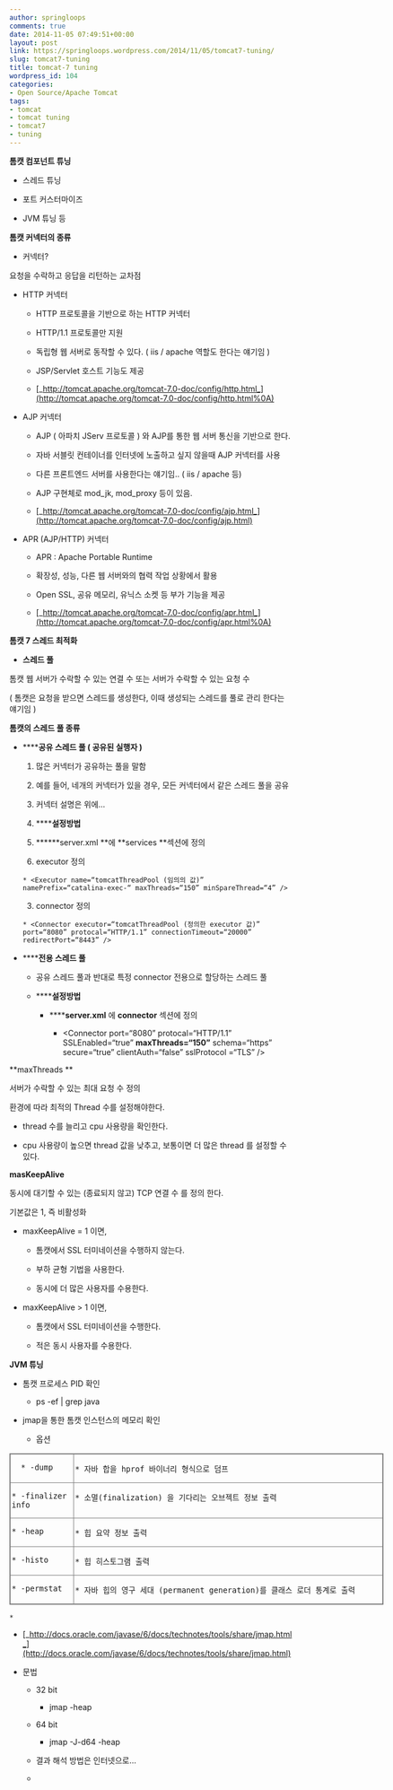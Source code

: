 ```yaml
---
author: springloops
comments: true
date: 2014-11-05 07:49:51+00:00
layout: post
link: https://springloops.wordpress.com/2014/11/05/tomcat7-tuning/
slug: tomcat7-tuning
title: tomcat-7 tuning
wordpress_id: 104
categories:
- Open Source/Apache Tomcat
tags:
- tomcat
- tomcat tuning
- tomcat7
- tuning
---
```


**톰캣 컴포넌트 튜닝**  





  * 스레드 튜닝


  * 포트 커스터마이즈


  * JVM 튜닝 등




  

**톰캣 커넥터의 종류**  

  

- 커넥터?   

요청을 수락하고 응답을 리턴하는 교차점  





  * HTTP 커넥터



    * HTTP 프로토콜을 기반으로 하는 HTTP 커넥터


    * HTTP/1.1 프로토콜만 지원


    * 독립형 웹 서버로 동작할 수 있다. ( iis / apache 역할도 한다는 얘기임 )


    * JSP/Servlet 호스트 기능도 제공


    * [_http://tomcat.apache.org/tomcat-7.0-doc/config/http.html_](http://tomcat.apache.org/tomcat-7.0-doc/config/http.html%0A)



  * AJP 커넥터



    * AJP ( 아파치 JServ 프로토콜 ) 와 AJP를 통한 웹 서버 통신을 기반으로 한다.


    * 자바 서블릿 컨테이너를 인터넷에 노출하고 싶지 않을때 AJP 커넥터를 사용


    * 다른 프론트엔드 서버를 사용한다는 얘기임.. ( iis / apache 등)


    * AJP 구현체로 mod_jk, mod_proxy 등이 있음.


    * [_http://tomcat.apache.org/tomcat-7.0-doc/config/ajp.html_](http://tomcat.apache.org/tomcat-7.0-doc/config/ajp.html)



  * APR (AJP/HTTP) 커넥터



    * APR : Apache Portable Runtime


    * 확장성, 성능, 다른 웹 서버와의 협력 작업 상황에서 활용


    * Open SSL, 공유 메모리, 유닉스 소켓 등 부가 기능을 제공


    * [_http://tomcat.apache.org/tomcat-7.0-doc/config/apr.html_](http://tomcat.apache.org/tomcat-7.0-doc/config/apr.html%0A)





  

  

**톰캣 7 스레드 최적화**  

  

- **스레드 풀**  

톰캣 웹 서버가 수락할 수 있는 연결 수 또는 서버가 수락할 수 있는 요청 수  

( 톰캣은 요청을 받으면 스레드를 생성한다, 이때 생성되는 스레드를 풀로 관리 한다는 얘기임 )  

  

**톰캣의 스레드 풀 종류**  





  * ******공유 스레드 풀 ( 공유된 실행자 )**



    1. 많은 커넥터가 공유하는 풀을 말함


    2. 예를 들어, 네개의 커넥터가 있을 경우, 모든 커넥터에서 같은 스레드 풀을 공유


    3. 커넥터 설명은 위에…


    4. ******설정방법**



      1. ******server.xml **에 **services **섹션에 정의


      2. executor 정의



        * <Executor name=“tomcatThreadPool (임의의 값)” namePrefix=“catalina-exec-“ maxThreads=“150” minSpareThread=“4” />



      3. connector 정의



        * <Connector executor=“tomcatThreadPool (정의한 executor 값)” port=“8080” protocal=“HTTP/1.1” connectionTimeout=“20000” redirectPort=“8443” />







  





  * ******전용 스레드 풀**



    * 공유 스레드 풀과 반대로 특정 connector 전용으로 할당하는 스레드 풀


    * ******설정방법**



      * ******server.xml** 에 **connector** 섹션에 정의



        * <Connector port=“8080” protocal=“HTTP/1.1” SSLEnabled=“true” **maxThreads=“150”** schema=“https” secure=“true” clientAuth=“false” sslProtocol =“TLS” />







  

**maxThreads **  

서버가 수락할 수 있는 최대 요청 수 정의  

환경에 따라 최적의 Thread 수를 설정해야한다.  





  * thread 수를 늘리고 cpu  사용량을 확인한다.


  * cpu 사용량이 높으면 thread 값을 낮추고, 보통이면 더 많은 thread 를 설정할 수 있다.




**masKeepAlive**  

동시에 대기할 수 있는 (종료되지 않고) TCP 연결 수 를 정의 한다.  

기본값은 1, 즉 비활성화  





  * maxKeepAlive = 1 이면,



    * 톰캣에서 SSL 터미네이션을 수행하지 않는다.


    * 부하 균형 기법을 사용한다.


    * 동시에 더 많은 사용자를 수용한다.



  * maxKeepAlive > 1 이면,



    * 톰캣에서 SSL 터미네이션을 수행한다.


    * 적은 동시 사용자를 수용한다.





**JVM 튜닝**  





  * 톰캣 프로세스 PID 확인



    * ps -ef | grep java



  * jmap을 통한 톰캣 인스턴스의 메모리 확인



    * 옵션

<table cellpadding="0" width="667.0" style="width:667px;border-style:solid;border-width:1px;border-color:#808080;" cellspacing="0" >
<tbody >
<tr >

<td style="width:108px;border-style:solid;border-width:1px;border-color:#808080;padding:2px;" valign="top" >


      * -dump


</td>

<td style="width:547px;border-style:solid;border-width:1px;border-color:#808080;padding:2px;" valign="top" >

    * 자바 합을 hprof 바이너리 형식으로 덤프


</td>
</tr>
<tr >

<td style="width:108px;border-style:solid;border-width:1px;border-color:#808080;padding:2px;" valign="top" >

    * -finalizer info


</td>

<td style="width:547px;border-style:solid;border-width:1px;border-color:#808080;padding:2px;" valign="top" >

    * 소멸(finalization) 을 기다리는 오브젝트 정보 출력


</td>
</tr>
<tr >

<td style="width:108px;border-style:solid;border-width:1px;border-color:#808080;padding:2px;" valign="top" >

    * -heap


</td>

<td style="width:547px;border-style:solid;border-width:1px;border-color:#808080;padding:2px;" valign="top" >

    * 힙 요약 정보 출력


</td>
</tr>
<tr >

<td style="width:108px;border-style:solid;border-width:1px;border-color:#808080;padding:2px;" valign="top" >

    * -histo


</td>

<td style="width:547px;border-style:solid;border-width:1px;border-color:#808080;padding:2px;" valign="top" >

    * 힙 히스토그램 출력


</td>
</tr>
<tr >

<td style="width:108px;border-style:solid;border-width:1px;border-color:#808080;padding:2px;" valign="top" >

    * -permstat


</td>

<td style="width:547px;border-style:solid;border-width:1px;border-color:#808080;padding:2px;" valign="top" >

    * 자바 힙의 영구 세대 (permanent generation)를 클래스 로더 통계로 출력


</td>
</tr>
</tbody>
</table>

    * 


  * [_http://docs.oracle.com/javase/6/docs/technotes/tools/share/jmap.html_](http://docs.oracle.com/javase/6/docs/technotes/tools/share/jmap.html)


  * 문법



    * 32 bit



      * jmap -heap <process id>



    * 64 bit



      * jmap -J-d64 -heap <process id>



    * 결과 해석 방법은 인터넷으로…


    * 





  

  

